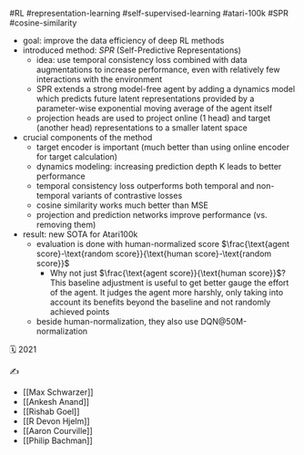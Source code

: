 #RL #representation-learning #self-supervised-learning #atari-100k #SPR #cosine-similarity

- goal: improve the data efficiency of deep RL methods
- introduced method: *SPR* (Self-Predictive Representations)
	- idea: use temporal consistency loss combined with data augmentations to increase performance, even with relatively few interactions with the environment
	- SPR extends a strong model-free agent by adding a dynamics model which predicts future latent representations provided by a parameter-wise exponential moving average of the agent itself
	- projection heads are used to project online (1 head) and target (another head) representations to a smaller latent space
- crucial components of the method
	- target encoder is important (much better than using online encoder for target calculation)
	- dynamics modeling: increasing prediction depth K leads to better performance
	- temporal consistency loss outperforms both temporal and non-temporal variants of contrastive losses
	- cosine similarity works much better than MSE
	- projection and prediction networks improve performance (vs. removing them)
- result: new SOTA for Atari100k
	- evaluation is done with human-normalized score $\frac{\text{agent score}-\text{random score}}{\text{human score}-\text{random score}}$
		- Why not just $\frac{\text{agent score}}{\text{human score}}$? This baseline adjustment is useful to get better gauge the effort of the agent. It judges the agent more harshly, only taking into account its benefits beyond the baseline and not randomly achieved points
	- beside human-normalization, they also use DQN@50M-normalization

🗓️ 2021

✍️
- [[Max Schwarzer]]
- [[Ankesh Anand]]
- [[Rishab Goel]]
- [[R Devon Hjelm]]
- [[Aaron Courville]]
- [[Philip Bachman]]
